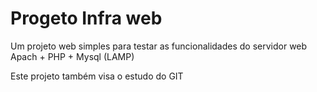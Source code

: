 # Progeto Infra web

Um projeto web simples para testar as funcionalidades do servidor web Apach + PHP + Mysql (LAMP) 

Este projeto também visa o estudo do GIT
